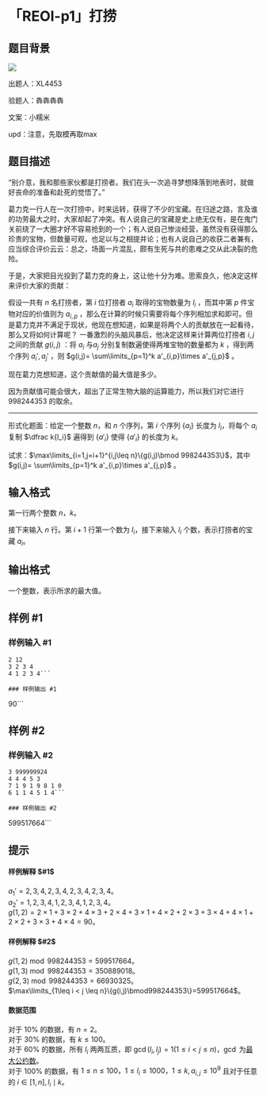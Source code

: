 # 「REOI-p1」打捞

## 题目背景

![](https://cdn.luogu.com.cn/upload/image_hosting/0ukve6wl.png)

出题人：XL4453

验题人：犇犇犇犇

文案：小糯米

upd：注意，先取模再取max

## 题目描述

“别介意，我和那些家伙都是打捞者。我们在头一次追寻梦想降落到地表时，就做好丧命的准备和赴死的觉悟了。”

葛力克一行人在一次打捞中，时来运转，获得了不少的宝藏。在归途之路，言及谁的功劳最大之时，大家却起了冲突。有人说自己的宝藏是史上绝无仅有，是在鬼门关前绕了一大圈才好不容易抢到的一个；有人说自己惨淡经营，虽然没有获得那么珍贵的宝物，但数量可观，也足以与之相提并论；也有人说自己的收获二者兼有，应当综合评价云云：总之，场面一片混乱，颇有生死与共的患难之交从此决裂的危险。

于是，大家把目光投到了葛力克的身上，这让他十分为难。思索良久，他决定这样来评价大家的贡献： 

假设一共有 $n$ 名打捞者，第 $i$ 位打捞者 $a_i$ 取得的宝物数量为 $l_i$ ，而其中第 $p$ 件宝物对应的价值则为 $a_{i,p}$ ，那么在计算的时候只需要将每个序列相加求和即可。但是葛力克并不满足于现状，他现在想知道，如果是将两个人的贡献放在一起看待，那么又将如何计算呢？
一番激烈的头脑风暴后，他决定这样来计算两位打捞者 $i,j$ 之间的贡献 $g(i,j)$ ：将 $a_i$ 与$a_j$ 分别复制数遍使得两堆宝物的数量都为 $k$ ，得到两个序列 $a_i',a_j'$ ，则 $g(i,j)= \sum\limits_{p=1}^k a'_{i,p}\times a'_{j,p}$ 。

现在葛力克想知道，这个贡献值的最大值是多少。

因为贡献值可能会很大，超出了正常生物大脑的运算能力，所以我们对它进行 $998244353$ 的取余。

----------
形式化题面：给定一个整数 $n$，和 $n$ 个序列，第 $i$ 个序列 $\{a_i\}$ 长度为 $l_i$，将每个 $a_i$ 复制 $\dfrac k{l_i}$ 遍得到 $\{a'_i\}$ 使得 $\{a'_i\}$ 的长度为 $k$。

试求：$\max\limits_{i=1,j=i+1}^{i,j\leq n}\{g(i,j)\bmod 998244353\}$，其中$g(i,j)= \sum\limits_{p=1}^k a'_{i,p}\times a'_{j,p}$ 。

## 输入格式

第一行两个整数 $n$，$k$。

接下来输入 $n$ 行。第 $i + 1$ 行第一个数为 $l_i$，接下来输入 $l_i$ 个数，表示打捞者的宝藏 $a_i$。


## 输出格式

一个整数，表示所求的最大值。

## 样例 #1

### 样例输入 #1
```
2 12
3 2 3 4
4 1 2 3 4```

### 样例输出 #1

```
90```

## 样例 #2

### 样例输入 #2
```
3 999999924
4 4 4 5 3
7 1 9 1 9 8 1 0
6 1 1 4 5 1 4```

### 样例输出 #2

```
599517664```

## 提示

#### 样例解释 $#1$

$a_1'=2, 3, 4, 2, 3, 4, 2, 3, 4, 2, 3, 4$。  
$a_2'=1, 2, 3, 4, 1, 2, 3, 4, 1, 2, 3, 4$。  
$g(1,2)=2\times1+3\times2+4\times3+2\times4+3\times1+4\times2+2\times3+3\times4+4\times1+2\times2+3\times3+4\times4=90$。

#### 样例解释 $#2$

$g(1,2)\bmod998244353=599517664$。  
$g(1,3)\bmod998244353=350889018$。  
$g(2,3)\bmod998244353=66930325$。  
$\max\limits_{1\leq i < j \leq n}\{g(i,j)\bmod998244353\}=599517664$。  

#### 数据范围

对于 $10\%$ 的数据，有 $n=2$。  
对于 $30\%$ 的数据，有 $k \leq 100$。  
对于 $60\%$ 的数据，所有 $l_i$ 两两互质，即 $\gcd(l_i,l_j)=1(1\leq i < j \leq n)$，$\gcd$ 为[最大公约数](https://oi-wiki.org/math/number-theory/gcd/)。  
对于 $100\%$ 的数据，有 $1\leq n\le 100，1\leq l_i\le 1000，1\leq k,a_{i,j}\le 10^{9}$ 且对于任意的 $i \in [1,n],l_i\mid k$。


